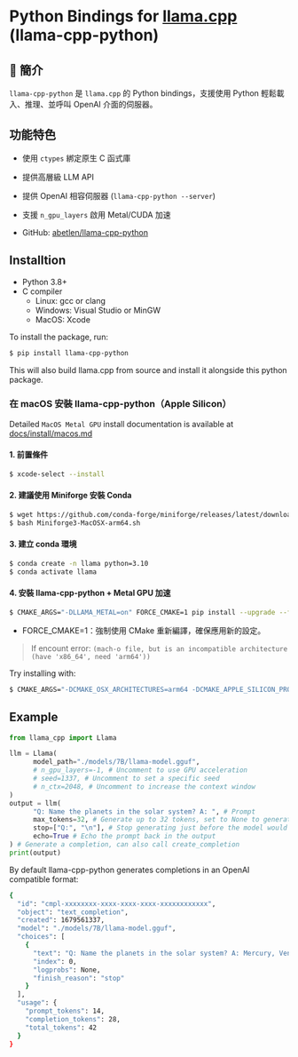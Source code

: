# Python Bindings for [llama.cpp](https://github.com/ggml-org/llama.cpp) (llama-cpp-python)

## 🐍 簡介

`llama-cpp-python` 是 `llama.cpp` 的 Python bindings，支援使用 Python 輕鬆載入、推理、並呼叫 OpenAI 介面的伺服器。

## 功能特色

- 使用 `ctypes` 綁定原生 C 函式庫
- 提供高層級 LLM API
- 提供 OpenAI 相容伺服器 (`llama-cpp-python --server`)
- 支援 `n_gpu_layers` 啟用 Metal/CUDA 加速

- GitHub: [abetlen/llama-cpp-python](https://github.com/abetlen/llama-cpp-python)

## Installtion

- Python 3.8+
- C compiler
    - Linux: gcc or clang
    - Windows: Visual Studio or MinGW
    - MacOS: Xcode

To install the package, run:

```sh
$ pip install llama-cpp-python
```
This will also build llama.cpp from source and install it alongside this python package.

### 在 macOS 安裝 llama-cpp-python（Apple Silicon）

Detailed `MacOS Metal GPU` install documentation is available at [docs/install/macos.md](https://llama-cpp-python.readthedocs.io/en/latest/install/macos/)

#### 1. 前置條件

```bash
$ xcode-select --install
```

#### 2. 建議使用 Miniforge 安裝 Conda

```bash
$ wget https://github.com/conda-forge/miniforge/releases/latest/download/Miniforge3-MacOSX-arm64.sh
$ bash Miniforge3-MacOSX-arm64.sh
```

#### 3. 建立 conda 環境

```bash
$ conda create -n llama python=3.10
$ conda activate llama
```

#### 4. 安裝 llama-cpp-python + Metal GPU 加速

```bash
$ CMAKE_ARGS="-DLLAMA_METAL=on" FORCE_CMAKE=1 pip install --upgrade --force-reinstall --no-cache-dir llama-cpp-python
```
- FORCE_CMAKE=1：​強制使用 CMake 重新編譯，確保應用新的設定。​

> If encount error:  `(mach-o file, but is an incompatible architecture (have 'x86_64', need 'arm64'))`

Try installing with:

```bash
$ CMAKE_ARGS="-DCMAKE_OSX_ARCHITECTURES=arm64 -DCMAKE_APPLE_SILICON_PROCESSOR=arm64 -DGGML_METAL=on" pip install --upgrade --verbose --force-reinstall --no-cache-dir llama-cpp-python
```

## Example

```python
from llama_cpp import Llama

llm = Llama(
      model_path="./models/7B/llama-model.gguf",
      # n_gpu_layers=-1, # Uncomment to use GPU acceleration
      # seed=1337, # Uncomment to set a specific seed
      # n_ctx=2048, # Uncomment to increase the context window
)
output = llm(
      "Q: Name the planets in the solar system? A: ", # Prompt
      max_tokens=32, # Generate up to 32 tokens, set to None to generate up to the end of the context window
      stop=["Q:", "\n"], # Stop generating just before the model would generate a new question
      echo=True # Echo the prompt back in the output
) # Generate a completion, can also call create_completion
print(output)
```

By default llama-cpp-python generates completions in an OpenAI compatible format:

```sh
{
  "id": "cmpl-xxxxxxxx-xxxx-xxxx-xxxx-xxxxxxxxxxxx",
  "object": "text_completion",
  "created": 1679561337,
  "model": "./models/7B/llama-model.gguf",
  "choices": [
    {
      "text": "Q: Name the planets in the solar system? A: Mercury, Venus, Earth, Mars, Jupiter, Saturn, Uranus, Neptune and Pluto.",
      "index": 0,
      "logprobs": None,
      "finish_reason": "stop"
    }
  ],
  "usage": {
    "prompt_tokens": 14,
    "completion_tokens": 28,
    "total_tokens": 42
  }
}
```
